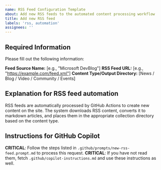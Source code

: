 ```yaml
---
name: RSS Feed Configuration Template
about: Add new RSS feeds to the automated content processing workflow
title: Add new RSS feed
labels: 'rss, automation'
assignees: ''
---
```


## Required Information

Please fill out the following information:

**Feed Source Name:** [e.g., "Microsoft DevBlog"]
**RSS Feed URL:** [e.g., "https://example.com/feed.xml"]
**Content Type/Output Directory:** [News / Blog / Video / Community / Events]

## Explanation for RSS feed automation

RSS feeds are automatically processed by GitHub Actions to create new content on the site. The system downloads RSS content, converts it to markdown articles, and places them in the appropriate collection directory based on the content type.

## Instructions for GitHub Copilot

**CRITICAL**: Follow the steps listed in `.github/prompts/new-rss-feed.prompt.md` to process this request.
**CRITICAL**: If you have not read them, fetch `.github/copilot-instructions.md` and use these instructions as well.
